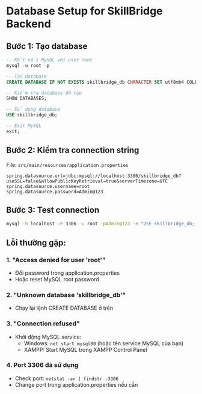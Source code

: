 # Database Setup for SkillBridge Backend

## Bước 1: Tạo database
```sql
-- Kết nối MySQL với user root
mysql -u root -p

-- Tạo database
CREATE DATABASE IF NOT EXISTS skillbridge_db CHARACTER SET utf8mb4 COLLATE utf8mb4_unicode_ci;

-- Kiểm tra database đã tạo
SHOW DATABASES;

-- Sử dụng database
USE skillbridge_db;

-- Exit MySQL
exit;
```

## Bước 2: Kiểm tra connection string
File: `src/main/resources/application.properties`

```properties
spring.datasource.url=jdbc:mysql://localhost:3306/skillbridge_db?useSSL=false&allowPublicKeyRetrieval=true&serverTimezone=UTC
spring.datasource.username=root
spring.datasource.password=Admin@123
```

## Bước 3: Test connection
```bash
mysql -h localhost -P 3306 -u root -pAdmin@123 -e "USE skillbridge_db; SELECT 'Connection OK' as status;"
```

## Lỗi thường gặp:

### 1. "Access denied for user 'root'"
- Đổi password trong application.properties
- Hoặc reset MySQL root password

### 2. "Unknown database 'skillbridge_db'"
- Chạy lại lệnh CREATE DATABASE ở trên

### 3. "Connection refused"
- Khởi động MySQL service:
  - Windows: `net start mysql80` (hoặc tên service MySQL của bạn)
  - XAMPP: Start MySQL trong XAMPP Control Panel

### 4. Port 3306 đã sử dụng
- Check port: `netstat -an | findstr :3306`
- Change port trong application.properties nếu cần
